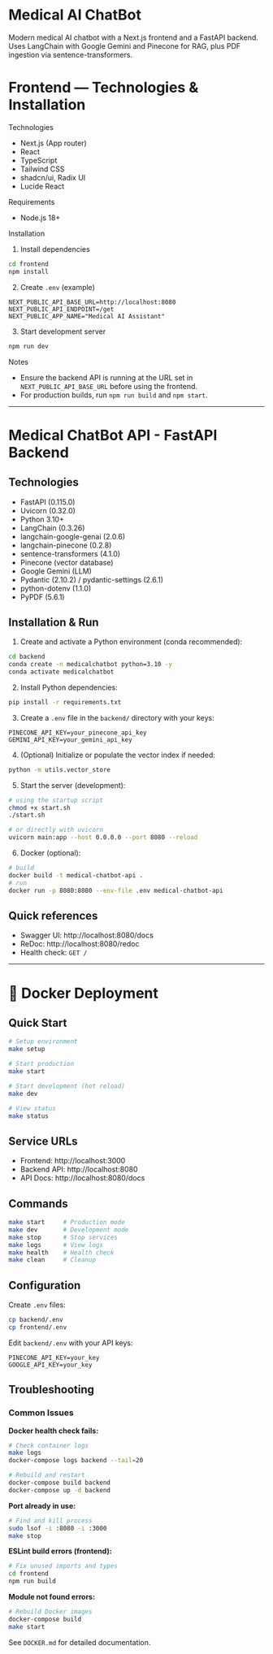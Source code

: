 # Medical AI ChatBot

Modern medical AI chatbot with a Next.js frontend and a FastAPI backend. Uses LangChain with Google Gemini and Pinecone for RAG, plus PDF ingestion via sentence-transformers.

# Frontend — Technologies & Installation

Technologies

- Next.js (App router)
- React
- TypeScript
- Tailwind CSS
- shadcn/ui, Radix UI
- Lucide React

Requirements

- Node.js 18+

Installation

1. Install dependencies

```bash
cd frontend
npm install
```

2. Create `.env` (example)

```env
NEXT_PUBLIC_API_BASE_URL=http://localhost:8080
NEXT_PUBLIC_API_ENDPOINT=/get
NEXT_PUBLIC_APP_NAME="Medical AI Assistant"
```

3. Start development server

```bash
npm run dev
```

Notes

- Ensure the backend API is running at the URL set in `NEXT_PUBLIC_API_BASE_URL` before using the frontend.
- For production builds, run `npm run build` and `npm start`.

---

# Medical ChatBot API - FastAPI Backend

## Technologies

- FastAPI (0.115.0)
- Uvicorn (0.32.0)
- Python 3.10+
- LangChain (0.3.26)
- langchain-google-genai (2.0.6)
- langchain-pinecone (0.2.8)
- sentence-transformers (4.1.0)
- Pinecone (vector database)
- Google Gemini (LLM)
- Pydantic (2.10.2) / pydantic-settings (2.6.1)
- python-dotenv (1.1.0)
- PyPDF (5.6.1)

## Installation & Run

1. Create and activate a Python environment (conda recommended):

```bash
cd backend
conda create -n medicalchatbot python=3.10 -y
conda activate medicalchatbot
```

2. Install Python dependencies:

```bash
pip install -r requirements.txt
```

3. Create a `.env` file in the `backend/` directory with your keys:

```env
PINECONE_API_KEY=your_pinecone_api_key
GEMINI_API_KEY=your_gemini_api_key
```

4. (Optional) Initialize or populate the vector index if needed:

```bash
python -m utils.vector_store
```

5. Start the server (development):

```bash
# using the startup script
chmod +x start.sh
./start.sh

# or directly with uvicorn
uvicorn main:app --host 0.0.0.0 --port 8080 --reload
```

6. Docker (optional):

```bash
# build
docker build -t medical-chatbot-api .
# run
docker run -p 8080:8080 --env-file .env medical-chatbot-api
```

## Quick references

- Swagger UI: http://localhost:8080/docs
- ReDoc: http://localhost:8080/redoc
- Health check: `GET /`

---

# 🐳 Docker Deployment

## Quick Start

```bash
# Setup environment
make setup

# Start production
make start

# Start development (hot reload)
make dev

# View status
make status
```

## Service URLs

- Frontend: http://localhost:3000
- Backend API: http://localhost:8080
- API Docs: http://localhost:8080/docs

## Commands

```bash
make start     # Production mode
make dev       # Development mode
make stop      # Stop services
make logs      # View logs
make health    # Health check
make clean     # Cleanup
```

## Configuration

Create `.env` files:

```bash
cp backend/.env
cp frontend/.env
```

Edit `backend/.env` with your API keys:

```env
PINECONE_API_KEY=your_key
GOOGLE_API_KEY=your_key
```

## Troubleshooting

### Common Issues

**Docker health check fails:**
```bash
# Check container logs
make logs
docker-compose logs backend --tail=20

# Rebuild and restart
docker-compose build backend
docker-compose up -d backend
```

**Port already in use:**
```bash
# Find and kill process
sudo lsof -i :8080 -i :3000
make stop
```

**ESLint build errors (frontend):**
```bash
# Fix unused imports and types
cd frontend
npm run build
```

**Module not found errors:**
```bash
# Rebuild Docker images
docker-compose build
make start
```

See `DOCKER.md` for detailed documentation.